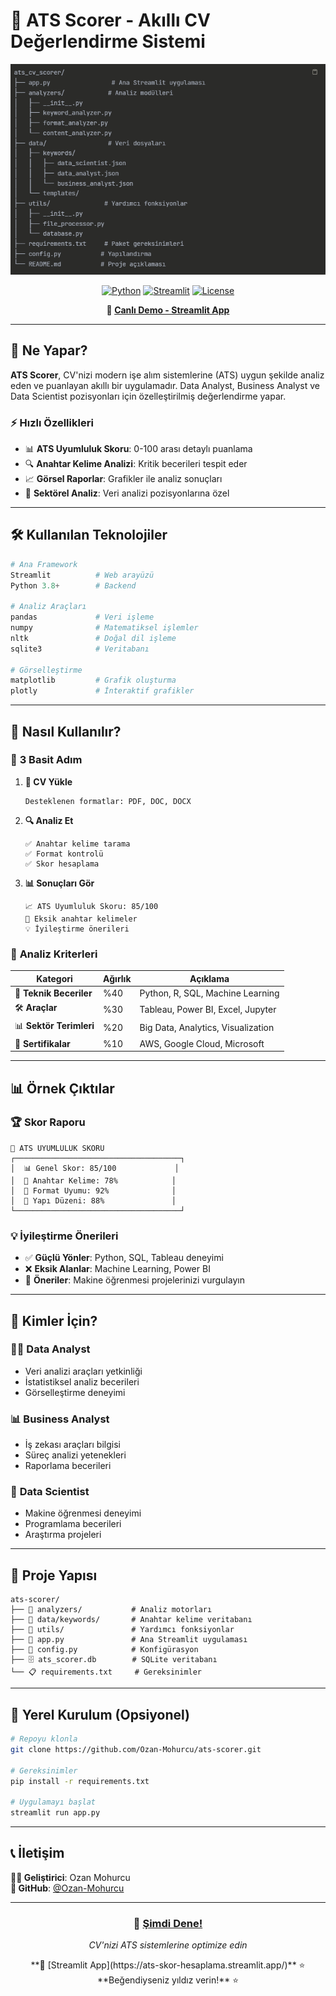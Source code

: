 # 🎯 ATS Scorer - Akıllı CV Değerlendirme Sistemi

<div align="center">
  <img src="image.png" alt="ATS Scorer" width="600"/>
  
  [![Python](https://img.shields.io/badge/Python-3.8+-blue.svg)](https://python.org)
  [![Streamlit](https://img.shields.io/badge/Streamlit-1.0+-red.svg)](https://streamlit.io)
  [![License](https://img.shields.io/badge/License-MIT-green.svg)](LICENSE)
  
  **🚀 [Canlı Demo - Streamlit App](https://ats-skor-hesaplama.streamlit.app/)**
</div>

---

## 🌟 Ne Yapar?

**ATS Scorer**, CV'nizi modern işe alım sistemlerine (ATS) uygun şekilde analiz eden ve puanlayan akıllı bir uygulamadır. Data Analyst, Business Analyst ve Data Scientist pozisyonları için özelleştirilmiş değerlendirme yapar.

### ⚡ **Hızlı Özellikleri**
- 📊 **ATS Uyumluluk Skoru**: 0-100 arası detaylı puanlama
- 🔍 **Anahtar Kelime Analizi**: Kritik becerileri tespit eder
- 📈 **Görsel Raporlar**: Grafikler ile analiz sonuçları
- 🎯 **Sektörel Analiz**: Veri analizi pozisyonlarına özel

---

## 🛠️ Kullanılan Teknolojiler

```python
# Ana Framework
Streamlit          # Web arayüzü
Python 3.8+        # Backend

# Analiz Araçları
pandas             # Veri işleme
numpy              # Matematiksel işlemler
nltk               # Doğal dil işleme
sqlite3            # Veritabanı

# Görselleştirme
matplotlib         # Grafik oluşturma
plotly             # İnteraktif grafikler
```

---

## 🚀 Nasıl Kullanılır?

### 📝 **3 Basit Adım**

1. **📄 CV Yükle**
   ```
   Desteklenen formatlar: PDF, DOC, DOCX
   ```

2. **🔍 Analiz Et**
   ```
   ✅ Anahtar kelime tarama
   ✅ Format kontrolü  
   ✅ Skor hesaplama
   ```

3. **📊 Sonuçları Gör**
   ```
   📈 ATS Uyumluluk Skoru: 85/100
   📝 Eksik anahtar kelimeler
   💡 İyileştirme önerileri
   ```

### 🎯 **Analiz Kriterleri**

| Kategori | Ağırlık | Açıklama |
|----------|---------|----------|
| 🔑 **Teknik Beceriler** | %40 | Python, R, SQL, Machine Learning |
| 🛠️ **Araçlar** | %30 | Tableau, Power BI, Excel, Jupyter |
| 📊 **Sektör Terimleri** | %20 | Big Data, Analytics, Visualization |
| 📜 **Sertifikalar** | %10 | AWS, Google Cloud, Microsoft |

---

## 📊 Örnek Çıktılar

### 🏆 **Skor Raporu**
```
🎯 ATS UYUMLULUK SKORU
┌─────────────────────────────────────┐
│  📊 Genel Skor: 85/100             │
│  🔑 Anahtar Kelime: 78%            │
│  📝 Format Uyumu: 92%              │
│  🎨 Yapı Düzeni: 88%               │
└─────────────────────────────────────┘
```

### 💡 **İyileştirme Önerileri**
- ✅ **Güçlü Yönler**: Python, SQL, Tableau deneyimi
- ❌ **Eksik Alanlar**: Machine Learning, Power BI
- 🔧 **Öneriler**: Makine öğrenmesi projelerinizi vurgulayın

---

## 🎯 Kimler İçin?

### 👩‍💼 **Data Analyst**
- Veri analizi araçları yetkinliği
- İstatistiksel analiz becerileri
- Görselleştirme deneyimi

### 📊 **Business Analyst**
- İş zekası araçları bilgisi
- Süreç analizi yetenekleri
- Raporlama becerileri

### 🔬 **Data Scientist**
- Makine öğrenmesi deneyimi
- Programlama becerileri
- Araştırma projeleri

---

## 📁 Proje Yapısı

```
ats-scorer/
├── 📁 analyzers/           # Analiz motorları
├── 📁 data/keywords/       # Anahtar kelime veritabanı
├── 📁 utils/               # Yardımcı fonksiyonlar
├── 📄 app.py               # Ana Streamlit uygulaması
├── 📄 config.py            # Konfigürasyon
├── 🗄️ ats_scorer.db        # SQLite veritabanı
└── 📋 requirements.txt     # Gereksinimler
```

---

## 🚀 Yerel Kurulum (Opsiyonel)

```bash
# Repoyu klonla
git clone https://github.com/Ozan-Mohurcu/ats-scorer.git

# Gereksinimler
pip install -r requirements.txt

# Uygulamayı başlat
streamlit run app.py
```

---

## 📞 İletişim

**👨‍💻 Geliştirici**: Ozan Mohurcu  
**🔗 GitHub**: [@Ozan-Mohurcu](https://github.com/Ozan-Mohurcu)

---

<div align="center">
  <h3>🎯 <a href="(https://ats-skor-hesaplama.streamlit.app/)">Şimdi Dene!</a></h3>
  <p><em>CV'nizi ATS sistemlerine optimize edin</em></p>
  **🚀 [Streamlit App](https://ats-skor-hesaplama.streamlit.app/)**
  ⭐ **Beğendiyseniz yıldız verin!** ⭐
</div>
